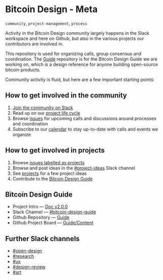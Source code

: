 # Bitcoin Design - Meta
`community`, `project-management`, `process`

Activity in the Bitcoin Design community largely happens in the Slack workspace and here on Github, but also in the various projects our contributors are involved in.

This repository is used for organizing calls, group consensus and coordination. The [Guide](https://github.com/BitcoinDesign/Guide) repository is for the Bitcoin Design Guide we are working on, which is a design reference for anyone building open-source bitcoin products.

Community activity is fluid, but here are a few important starting points:

## How to get involved in the community

1. [Join the community on Slack](https://join.slack.com/t/bitcoindesign/shared_invite/zt-gytq2snl-4TEWJOTKrXRCB4YLBoDunA)
2. Read up on our [project life cycle](Projects.md)
3. Browse [issues](https://github.com/BitcoinDesign/Meta/issues) for upcoming calls and discussions around processes and coordination
4. Subscribe to our [calendar](events.ical) to stay up-to-date with calls and events we organize

## How to get involved in projects

1. Browse [issues labelled as projects](https://github.com/BitcoinDesign/Meta/issues?q=is%3Aopen+is%3Aissue+label%3Aproject)
2. Browse and post ideas in the [#project-ideas](https://bitcoindesign.slack.com/archives/C0174N5KUF9) Slack channel
1. See [projects](Projects.md) for a few project ideas
3. Contribute to the [Bitcoin Design Guide](https://github.com/BitcoinDesign/Guide)

## Bitcoin Design Guide

- Project Intro — [Doc v2.0.0](https://docs.google.com/document/d/1YiYeRIybGmxmErCOI4Jc8Qajz3JGM1JYVfUtpzyCzSk/edit?usp=sharing)
- Slack Channel — [#bitcoin-design-guide](https://bitcoindesign.slack.com/archives/C015856BDME)
- Github Repository — [Guide](https://github.com/BitcoinDesign/Guide)
- Github Project Board — [Guide/Content](https://github.com/BitcoinDesign/Guide/projects/1)

## Further Slack channels

- [#open-design](https://bitcoindesign.slack.com/archives/C015GFYSJNA)
- [#research](https://bitcoindesign.slack.com/archives/C015DQEPCHJ)
- [#ux](https://bitcoindesign.slack.com/archives/C015DQEPCHJ)
- [#design-review](https://bitcoindesign.slack.com/archives/C015DQEPCHJ)
- [#art](https://bitcoindesign.slack.com/archives/C015DQEPCHJ)
